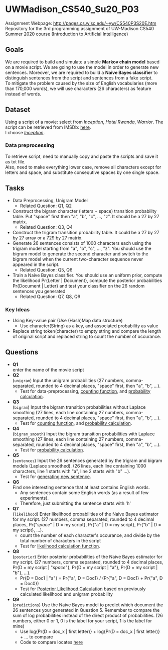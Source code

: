 # UWMadison_CS540_Su20_P03
Assignment Webpage: http://pages.cs.wisc.edu/~yw/CS540P3S20E.htm  
Repository for the 3rd programming assignment of UW-Madison CS540 Summer 2020 course (Introduction to Artificial Intelligence)


## Goals
We are required to build and simulate a simple **Markov chain model** based on a movie script.
We are going to use the model in order to generate new sentences.
Moreover, we are required to build a **Naive Bayes classifier** to distinguish sentences from the script and sentences from a fake script.  
To mitigate the problem caused by the size of English vocabularies (more than 170,000 words), we will use characters (26 characters) as feature instead of words.


## Dataset
Using a script of a movie: select from *Inception*, *Hotel Rwanda*, *Warrior*. The script can be retrieved from IMSDb: [here](https://www.imsdb.com/).  
I choose [*Inception*](https://www.imsdb.com/scripts/Inception.html).

### Data preprocessing
To retrieve script, need to manually copy and paste the scripts and save it as txt file.  
Also, need to make everything lower case, remove all characters except for letters and space, and substitute consequtive spaces by one single space.


## Tasks
- Data Preprocessing, Unigram Model
  - Related Question: Q1, Q2
- Construct the bigram character (letters + space) transition probability table. Put "space" first then "a", "b", "c", ..., "z". It should be a 27 by 27 matrix.
  - Related Question: Q3, Q4
- Construct the trigram transition probability table. It could be a 27 by 27 by 27 array or a 729 by 27 matrix.
- Generate 26 sentences consists of 1000 characters each using the trigram model starting from "a", "b", "c", ..., "z". You should use the bigram model to generate the second character and switch to the bigram model when the current two-character sequence never appeared in the script.
  - Related Question: Q5, Q6
- Train a Naive Bayes classifier. You should use an uniform prior, compute the likelihood Pr{Letter | Document}, compute the posterior probabilities Pr{Document | Letter} and test your classifier on the 26 random sentences you generated
  - Related Question: Q7, Q8, Q9

### Key Ideas
- Using Key-value pair (Use (Hash)Map data structure)
  - Use character(String) as a key, and associated probability as value
- Replace string token(character) to empty string and compare the length of original script and replaced string to count the number of occurance.


## Questions
- **Q1**  
  enter the name of the movie script
- **Q2**  
  (`unigram`) Input the unigram probabilities (27 numbers, comma-separated, rounded to 4 decimal places, "space" first, then "a", "b", ...).
  - Test for data-preprocessing, [counting function](https://github.com/hyecheol123/UWMadison_CS540_Su20_P03/blob/master/P3.java#L227), and [probability calculation](https://github.com/hyecheol123/UWMadison_CS540_Su20_P03/blob/master/P3.java#L265).
- **Q3**  
  (`bigram`) Input the bigram transition probabilities without Laplace smoothing (27 lines, each line containing 27 numbers, comma-separated, rounded to 4 decimal places, "space" first, then "a", "b", ...).
  - Test for [counting function](https://github.com/hyecheol123/UWMadison_CS540_Su20_P03/blob/master/P3.java#L227), and [probability calculation](https://github.com/hyecheol123/UWMadison_CS540_Su20_P03/blob/master/P3.java#L265).
- **Q4**  
  (`bigram_smooth`) Input the bigram transition probabilities with Laplace smoothing (27 lines, each line containing 27 numbers, comma-separated, rounded to 4 decimal places, "space" first, then "a", "b", ...).
  - Test for [probability calculation](https://github.com/hyecheol123/UWMadison_CS540_Su20_P03/blob/master/P3.java#L265).
- **Q5**  
  (`sentences`) Input the 26 sentences generated by the trigram and bigram models (Laplace smoothed). (26 lines, each line containing 1000 characters, line 1 starts with "a", line 2 starts with "b" ...).
  - Test for [generating new sentence](https://github.com/hyecheol123/UWMadison_CS540_Su20_P03/blob/master/P3.java#L318).
- **Q6**  
  Find one interesting sentence that at least contains English words.
  - Any sentences contain some English words (as a result of few experiments).
  - Therefore, just submitting the sentence starts with 'h'
- **Q7**  
  (`likelihood`) Enter likelihood probabilities of the Naive Bayes estimator for my script. (27 numbers, comma separated, rounded to 4 decimal places, Pr{"*space*" | D = my script}, Pr{"a" | D = my script}, Pr{"b" | D = my script}, ...).
  - count the number of each character's occurance, and divide by the total number of characters in the script
  - Test for [likelihood calculation function](https://github.com/hyecheol123/UWMadison_CS540_Su20_P03/blob/master/P3.java#L371).
- **Q8**  
  (`posterior`) Enter posterior probabilities of the Naive Bayes estimator for my script. (27 numbers, comma separated, rounded to 4 decimal places, Pr{D = my script | "*space*"}, Pr{D = my script | "a"}, Pr{D = my script | "b"}, ...).
  - Pr{D = Doc1 | "a"} = Pr{"a", D = Doc1} / (Pr{"a", D = Doc1} + Pr{"a", D = Doc0})
  - Test for [Posterior Likelihood Calculation](https://github.com/hyecheol123/UWMadison_CS540_Su20_P03/blob/master/P3.java#L177) based on previously calculated likelihood and unigram probability
- **Q9**  
  (`predictions`) Use the Naive Bayes model to predict which document the 26 sentences your generated in Question 5. Remember to compare the sum of log probabilities instead of the direct product of probabilities. (26 numbers, either 0 or 1, 0 is the label for your script, 1 is the label for mine)
  - Use log{Pr(D = doc_x | first letter)} + log{Pr(D = doc_x | first letter)} + ... to compare
  - Code to compare locates [here](https://github.com/hyecheol123/UWMadison_CS540_Su20_P03/blob/master/P3.java#L192)